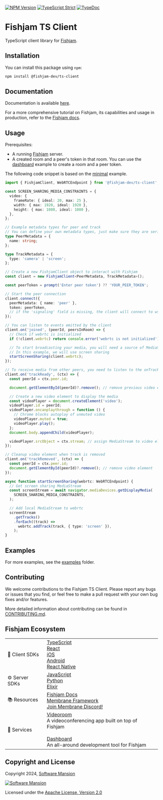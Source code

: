 [![NPM Version](https://img.shields.io/npm/v/@fishjam-dev/ts-client)](https://www.npmjs.com/package/@fishjam-dev/ts-client)
[![TypeScript Strict](https://badgen.net/badge/TS/Strict)](https://www.typescriptlang.org)
[![TypeDoc](https://img.shields.io/badge/TypeDoc-8A2BE2)](https://fishjam-dev.github.io/ts-client-sdk/)

# Fishjam TS Client

TypeScript client library for [Fishjam](https://github.com/fishjam-dev/fishjam).

## Installation

You can install this package using `npm`:

```bash
npm install @fishjam-dev/ts-client
```

## Documentation

Documentation is available [here](https://fishjam-dev.github.io/ts-client-sdk/).

For a more comprehensive tutorial on Fishjam, its capabilities and usage in
production, refer to the
[Fishjam docs](https://fishjam-dev.github.io/fishjam-docs/).

## Usage

Prerequisites:

- A running [Fishjam](https://github.com/fishjam-dev/fishjam) server.
- A created room and a peer's token in that room. You can use the
  [dashboard](https://github.com/fishjam-dev/fishjam-dashboard) example to
  create a room and a peer token.

The following code snippet is based on the [minimal](./examples/minimal)
example.

```ts
import { FishjamClient, WebRTCEndpoint } from '@fishjam-dev/ts-client';

const SCREEN_SHARING_MEDIA_CONSTRAINTS = {
  video: {
    frameRate: { ideal: 20, max: 25 },
    width: { max: 1920, ideal: 1920 },
    height: { max: 1080, ideal: 1080 },
  },
};

// Example metadata types for peer and track
// You can define your own metadata types, just make sure they are serializable
type PeerMetadata = {
  name: string;
};

type TrackMetadata = {
  type: 'camera' | 'screen';
};

// Create a new FishjamClient object to interact with Fishjam
const client = new FishjamClient<PeerMetadata, TrackMetadata>();

const peerToken = prompt('Enter peer token') ?? 'YOUR_PEER_TOKEN';

// Start the peer connection
client.connect({
  peerMetadata: { name: 'peer' },
  token: peerToken,
  // if the 'signaling' field is missing, the client will connect to ws://localhost:5002/socket/peer/websocket
});

// You can listen to events emitted by the client
client.on('joined', (peerId, peersInRoom) => {
  // Check if webrtc is initialized
  if (!client.webrtc) return console.error('webrtc is not initialized');

  // To start broadcasting your media, you will need a source of MediaStream like a camera, microphone, or screen
  // In this example, we will use screen sharing
  startScreenSharing(client.webrtc);
});

// To receive media from other peers, you need to listen to the onTrackReady event
client.on('trackReady', (ctx) => {
  const peerId = ctx.peer.id;

  document.getElementById(peerId)?.remove(); // remove previous video element if it exists

  // Create a new video element to display the media
  const videoPlayer = document.createElement('video');
  videoPlayer.id = peerId;
  videoPlayer.oncanplaythrough = function () {
    // Chrome blocks autoplay of unmuted video
    videoPlayer.muted = true;
    videoPlayer.play();
  };
  document.body.appendChild(videoPlayer);

  videoPlayer.srcObject = ctx.stream; // assign MediaStream to video element
});

// Cleanup video element when track is removed
client.on('trackRemoved', (ctx) => {
  const peerId = ctx.peer.id;
  document.getElementById(peerId)?.remove(); // remove video element
});

async function startScreenSharing(webrtc: WebRTCEndpoint) {
  // Get screen sharing MediaStream
  const screenStream = await navigator.mediaDevices.getDisplayMedia(
    SCREEN_SHARING_MEDIA_CONSTRAINTS,
  );

  // Add local MediaStream to webrtc
  screenStream
    .getTracks()
    .forEach((track) =>
      webrtc.addTrack(track, { type: 'screen' }),
    );
}
```

## Examples

For more examples, see the [examples](./examples) folder.

## Contributing

We welcome contributions to the Fishjam TS Client. Please report any bugs or
issues that you find, or feel free to make a pull request with your own bug
fixes and/or features.

More detailed information about contributing can be found in
[CONTRIBUTING.md](./CONTRIBUTING.md).

## Fishjam Ecosystem

|                |                                                                                                                                                                                                                                                                                                                                       |
| -------------- | ------------------------------------------------------------------------------------------------------------------------------------------------------------------------------------------------------------------------------------------------------------------------------------------------------------------------------------- |
| 📱 Client SDKs | [TypeScript](https://github.com/fishjam-dev/ts-client-sdk/) <br/> [React](https://github.com/fishjam-dev/react-client-sdk) <br/> [iOS](https://github.com/fishjam-dev/ios-client-sdk) <br/> [Android](https://github.com/fishjam-dev/android-client-sdk) <br/> [React Native](https://github.com/fishjam-dev/react-native-client-sdk) |
| ⚙️ Server SDKs | [JavaScript](https://github.com/fishjam-dev/js-server-sdk) <br/> [Python](https://github.com/fishjam-dev/python-server-sdk) <br/> [Elixir](https://github.com/fishjam-dev/elixir_server_sdk)                                                                                                                                          |
| 📚 Resources   | [Fishjam Docs](https://fishjam-dev.github.io/fishjam-docs/) <br/> [Membrane Framework](https://membrane.stream/) <br/> [Join Membrane Discord!](https://discord.gg/nwnfVSY)                                                                                                                                                           |
| 🫙 Services    | [Videoroom](https://github.com/fishjam-dev/fishjam-videoroom) <br/> A videoconferencing app built on top of Fishjam <br/><br/> [Dashboard](https://github.com/fishjam-dev/fishjam-dashboard) <br/> An all-around development tool for Fishjam                                                                                         |

## Copyright and License

Copyright 2024,
[Software Mansion](https://swmansion.com/?utm_source=git&utm_medium=readme&utm_campaign=fishjam)

[![Software Mansion](https://logo.swmansion.com/logo?color=white&variant=desktop&width=200&tag=membrane-github)](https://swmansion.com/?utm_source=git&utm_medium=readme&utm_campaign=fishjam)

Licensed under the [Apache License, Version 2.0](LICENSE)
